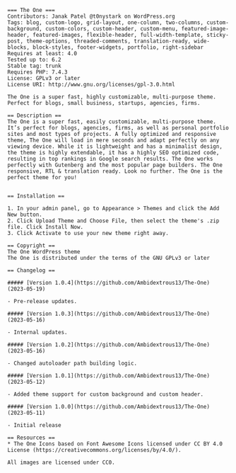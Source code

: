 	=== The One ===
	Contributors: Janak Patel @t0nystark on WordPress.org
	Tags: blog, custom-logo, grid-layout, one-column, two-columns, custom-background, custom-colors, custom-header, custom-menu, featured-image-header, featured-images, flexible-header, full-width-template, sticky-post, theme-options, threaded-comments, translation-ready, wide-blocks, block-styles, footer-widgets, portfolio, right-sidebar
	Requires at least: 4.0
	Tested up to: 6.2
	Stable tag: trunk
	Requires PHP: 7.4.3
	License: GPLv3 or later
	License URI: http://www.gnu.org/licenses/gpl-3.0.html

	The One is a super fast, highly customizable, multi-purpose theme. Perfect for blogs, small business, startups, agencies, firms.

	== Description ==
	The One is a super fast, easily customizable, multi-purpose theme. It’s perfect for blogs, agencies, firms, as well as personal portfolio sites and most types of projects. A fully optimized and responsive theme, The One will load in mere seconds and adapt perfectly on any viewing device. While it is lightweight and has a minimalist design, the theme is highly extendable, it has a highly SEO optimized code, resulting in top rankings in Google search results. The One works perfectly with Gutenberg and the most popular page builders. The One responsive, RTL & translation ready. Look no further. The One is the perfect theme for you!


	== Installation ==

	1. In your admin panel, go to Appearance > Themes and click the Add New button.
	2. Click Upload Theme and Choose File, then select the theme's .zip file. Click Install Now.
	3. Click Activate to use your new theme right away.

	== Copyright ==
	The One WordPress theme
	The One is distributed under the terms of the GNU GPLv3 or later

	== Changelog ==

	##### [Version 1.0.4](https://github.com/Ambidextrous13/The-One) (2023-05-19)

	- Pre-release updates.
	
	##### [Version 1.0.3](https://github.com/Ambidextrous13/The-One) (2023-05-16)

	- Internal updates.

	##### [Version 1.0.2](https://github.com/Ambidextrous13/The-One) (2023-05-16)

	- Changed autoloader path building logic.

	##### [Version 1.0.1](https://github.com/Ambidextrous13/The-One) (2023-05-12)

	- Added theme support for custom background and custom header.

	##### [Version 1.0.0](https://github.com/Ambidextrous13/The-One) (2023-05-11)

	- Initial release

	== Resources ==
	* The One Icons based on Font Awesome Icons licensed under CC BY 4.0 License (https://creativecommons.org/licenses/by/4.0/).

	All images are licensed under CC0.
